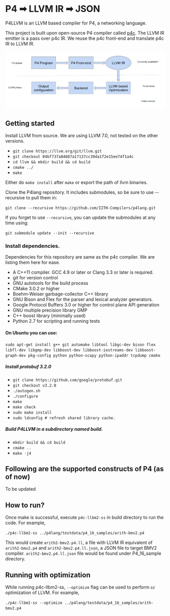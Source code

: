 # P4 ➡ LLVM IR ➡ JSON
P4LLVM is an LLVM based compiler for P4, a networking language.

This project is built upon open-source P4 compiler called [p4c](https://github.com/p4lang/p4c).
The LLVM IR emitter is a pass over p4c IR. We reuse the p4c front-end and translate p4c IR to LLVM IR.

![Image](images/blockdiagram.png)
## Getting started
Install LLVM from source. We are using LLVM 7.0, not tested on the other versions.

* `git clone https://llvm.org/git/llvm.git`
* `git checkout 04bf737a84687a17137cc39da1f2e15ee74f1a4c` 
* `cd llvm && mkdir build && cd build`
* `cmake ../`
* `make `

Either do `make install` after `make` or export the path of llvm binaries.

Clone the P4lang repository. It includes submodules, so be sure to use --recursive to pull them in:

`git clone --recursive https://github.com/IITH-Compilers/p4lang.git`

If you forget to use `--recursive`, you can update the submodules at any time using:

`git submodule update --init --recursive`

### Install dependencies.

Dependencies for this repository are same as the p4c compiler. We are listing them here for ease.

* A C++11 compiler. GCC 4.9 or later or Clang 3.3 or later is required.
* git for version control
* GNU autotools for the build process
* CMake 3.0.2 or higher
* Boehm-Weiser garbage-collector C++ library
* GNU Bison and Flex for the parser and lexical analyzer generators.
* Google Protocol Buffers 3.0 or higher for control plane API generation
* GNU multiple precision library GMP
* C++ boost library (minimally used)
* Python 2.7 for scripting and running tests


#### On Ubuntu you can use:

`sudo apt-get install g++ git automake libtool libgc-dev bison flex libfl-dev libgmp-dev libboost-dev libboost-iostreams-dev libboost-graph-dev pkg-config python python-scapy python-ipaddr tcpdump cmake`

##### Install protobuf 3.2.0

* `git clone https://github.com/google/protobuf.git`
* `git checkout v3.2.0`
* `./autogen.sh`
* `./configure`
* `make`
* `make check`
* `sudo make install`
* `sudo ldconfig # refresh shared library cache.`

##### Build P4LLVM in a subdirectory named build.

* `mkdir build && cd build`
* `cmake ..`
* `make -j4`




## Following are the supported constructs of P4 (as of now)
To be updated
## How to run?
Once make is successful, execute `p4c-llbm2-ss` in build directory to run the code. For example,

`./p4c-llbm2-ss ../p4lang/testdata/p4_16_samples/arith-bmv2.p4`

This would create `arith2-bmv2.p4.ll`, a file with LLVM IR equivalent of `arith2-bmv2.p4` and `arith2-bmv2.p4.ll.json`, a JSON file to target BMV2 compiler. `arith2-bmv2.p4.ll.json` file would be found under P4_16_sample directory.

## Running with optimization
While running p4c-llbm2-ss, `--optimize` flag can be used to perform `oz` optimization of LLVM. For example,

`./p4c-llbm2-ss --optimize ../p4lang/testdata/p4_16_samples/arith-bmv2.p4`

